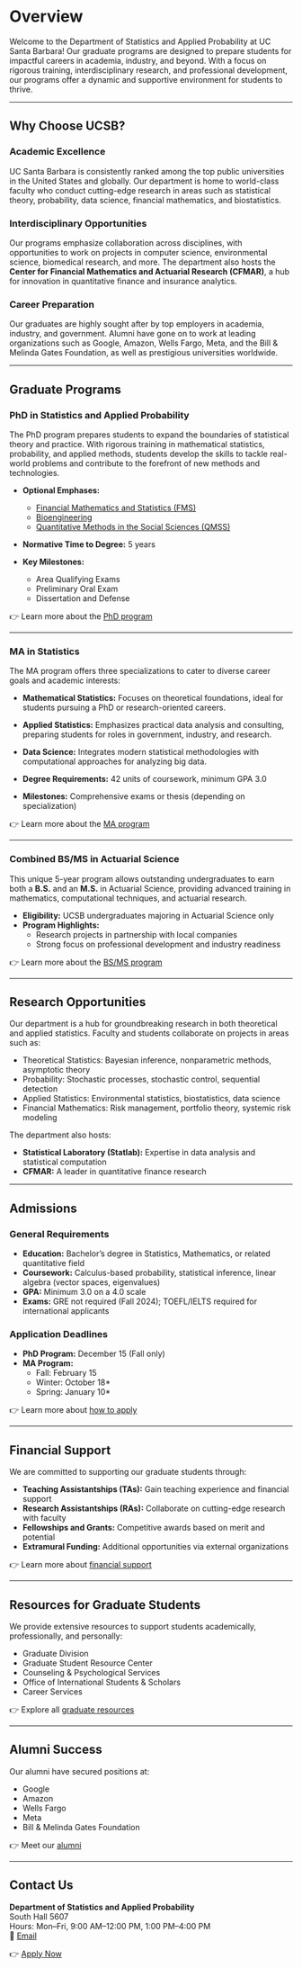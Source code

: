# Overview

Welcome to the Department of Statistics and Applied Probability at UC Santa Barbara! Our graduate programs are designed to prepare students for impactful careers in academia, industry, and beyond. With a focus on rigorous training, interdisciplinary research, and professional development, our programs offer a dynamic and supportive environment for students to thrive.

---

## Why Choose UCSB?

### Academic Excellence

UC Santa Barbara is consistently ranked among the top public universities in the United States and globally. Our department is home to world-class faculty who conduct cutting-edge research in areas such as statistical theory, probability, data science, financial mathematics, and biostatistics.

### Interdisciplinary Opportunities

Our programs emphasize collaboration across disciplines, with opportunities to work on projects in computer science, environmental science, biomedical research, and more. The department also hosts the **Center for Financial Mathematics and Actuarial Research (CFMAR)**, a hub for innovation in quantitative finance and insurance analytics.

### Career Preparation

Our graduates are highly sought after by top employers in academia, industry, and government. Alumni have gone on to work at leading organizations such as Google, Amazon, Wells Fargo, Meta, and the Bill & Melinda Gates Foundation, as well as prestigious universities worldwide.

---

## Graduate Programs

### PhD in Statistics and Applied Probability

The PhD program prepares students to expand the boundaries of statistical theory and practice. With rigorous training in mathematical statistics, probability, and applied methods, students develop the skills to tackle real-world problems and contribute to the forefront of new methods and technologies.

- **Optional Emphases:**
  - [Financial Mathematics and Statistics (FMS)](/graduate/phd/emphases/fms)
  - [Bioengineering](/graduate/phd/emphases/bioeng)
  - [Quantitative Methods in the Social Sciences (QMSS)](/graduate/phd/emphases/quantitative)

- **Normative Time to Degree:** 5 years  
- **Key Milestones:**
  - Area Qualifying Exams
  - Preliminary Oral Exam
  - Dissertation and Defense

👉 Learn more about the [PhD program](#)

---

### MA in Statistics

The MA program offers three specializations to cater to diverse career goals and academic interests:

- **Mathematical Statistics:** Focuses on theoretical foundations, ideal for students pursuing a PhD or research-oriented careers.
- **Applied Statistics:** Emphasizes practical data analysis and consulting, preparing students for roles in government, industry, and research.
- **Data Science:** Integrates modern statistical methodologies with computational approaches for analyzing big data.

- **Degree Requirements:** 42 units of coursework, minimum GPA 3.0  
- **Milestones:** Comprehensive exams or thesis (depending on specialization)

👉 Learn more about the [MA program](#)

---

### Combined BS/MS in Actuarial Science

This unique 5-year program allows outstanding undergraduates to earn both a **B.S.** and an **M.S.** in Actuarial Science, providing advanced training in mathematics, computational techniques, and actuarial research.

- **Eligibility:** UCSB undergraduates majoring in Actuarial Science only  
- **Program Highlights:**
  - Research projects in partnership with local companies
  - Strong focus on professional development and industry readiness

👉 Learn more about the [BS/MS program](#)

---

## Research Opportunities

Our department is a hub for groundbreaking research in both theoretical and applied statistics. Faculty and students collaborate on projects in areas such as:

- Theoretical Statistics: Bayesian inference, nonparametric methods, asymptotic theory
- Probability: Stochastic processes, stochastic control, sequential detection
- Applied Statistics: Environmental statistics, biostatistics, data science
- Financial Mathematics: Risk management, portfolio theory, systemic risk modeling

The department also hosts:
- **Statistical Laboratory (Statlab):** Expertise in data analysis and statistical computation  
- **CFMAR:** A leader in quantitative finance research

---

## Admissions

### General Requirements

- **Education:** Bachelor’s degree in Statistics, Mathematics, or related quantitative field  
- **Coursework:** Calculus-based probability, statistical inference, linear algebra (vector spaces, eigenvalues)  
- **GPA:** Minimum 3.0 on a 4.0 scale  
- **Exams:** GRE not required (Fall 2024); TOEFL/IELTS required for international applicants

### Application Deadlines

- **PhD Program:** December 15 (Fall only)  
- **MA Program:**  
  - Fall: February 15  
  - Winter: October 18*  
  - Spring: January 10*

👉 Learn more about [how to apply](#)

---

## Financial Support

We are committed to supporting our graduate students through:

- **Teaching Assistantships (TAs):** Gain teaching experience and financial support  
- **Research Assistantships (RAs):** Collaborate on cutting-edge research with faculty  
- **Fellowships and Grants:** Competitive awards based on merit and potential  
- **Extramural Funding:** Additional opportunities via external organizations

👉 Learn more about [financial support](#)

---

## Resources for Graduate Students

We provide extensive resources to support students academically, professionally, and personally:

- Graduate Division  
- Graduate Student Resource Center  
- Counseling & Psychological Services  
- Office of International Students & Scholars  
- Career Services

👉 Explore all [graduate resources](#)

---

## Alumni Success

Our alumni have secured positions at:

- Google  
- Amazon  
- Wells Fargo  
- Meta  
- Bill & Melinda Gates Foundation

👉 Meet our [alumni](#)

---

## Contact Us

**Department of Statistics and Applied Probability**  
South Hall 5607  
Hours: Mon–Fri, 9:00 AM–12:00 PM, 1:00 PM–4:00 PM  
📧 [Email](#)

👉 [Apply Now](#)
